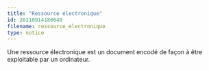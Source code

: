 ```yaml
---
title: "Ressource électronique"
id: 20210914180640
filename: ressource_electronique
type: notice
---
```


Une ressource électronique est un document encodé de façon à être exploitable par un ordinateur.

